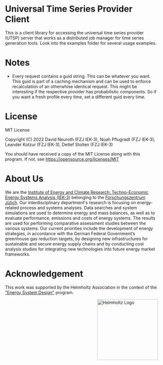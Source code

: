 # Universal Time Series Provider Client

This is a client library for accessing the universal time series provider (UTSP) server that works as a distributed job manager for time series generation tools.
Look into the examples folder for several usage examples.
 
# Notes

- Every request contains a guid string. This can be whatever you want. This guid is part of a caching mechanism and can be used to enforce recalculation of an otherwhise identical request. This might be interesting if the respective provider has probabilistic components. So if you want a fresh profile every time, set a different guid every time.

# License

MIT License

Copyright (C) 2022 David Neuroth (FZJ IEK-3), Noah Pflugradt (FZJ IEK-3), Leander Kotzur (FZJ IEK-3), Detlef Stolten (FZJ IEK-3)

You should have received a copy of the MIT License along with this program.
If not, see https://opensource.org/licenses/MIT

# About Us 

We are the [Institute of Energy and Climate Research: Techno-Economic Energy Systems Analysis (IEK-3)](https://www.fz-juelich.de/en/iek/iek-3) belonging to the [Forschungszentrum Jülich](https://www.fz-juelich.de/). Our interdisciplinary department's research is focusing on energy-related process and systems analyses. Data searches and system simulations are used to determine energy and mass balances, as well as to evaluate performance, emissions and costs of energy systems. The results are used for performing comparative assessment studies between the various systems. Our current priorities include the development of energy strategies, in accordance with the German Federal Government’s greenhouse gas reduction targets, by designing new infrastructures for sustainable and secure energy supply chains and by conducting cost analysis studies for integrating new technologies into future energy market frameworks.

# Acknowledgement

This work was supported by the Helmholtz Association in the context of the ["Energy System Design"](https://www.helmholtz.de/en/research/research-fields/energy/energy-system-design/) program.

<a href="https://www.helmholtz.de/en/"><img src="https://www.helmholtz.de/fileadmin/user_upload/05_aktuelles/Marke_Design/logos/HG_LOGO_S_ENG_RGB.jpg" alt="Helmholtz Logo" width="200px" style="float:right"></a>
